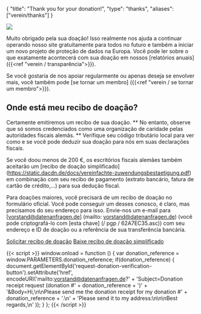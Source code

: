 {
    "title": "Thank you for your donation!",
    "type": "thanks",
    "aliases": ["verein/thanks"]
}

<img class="top-right-humaaan" src="/img/humaaans/thanks.svg">

Muito obrigado pela sua doação! Isso realmente nos ajuda a continuar operando nosso site gratuitamente para todos no futuro e também a iniciar um novo projeto de proteção de dados na Europa. Você pode ler sobre o que exatamente acontecerá com sua doação em nossos [relatórios anuais] ({{<ref "verein / transparência">}}).

Se você gostaria de nos apoiar regularmente ou apenas deseja se envolver mais, você também pode [se tornar um membro] ({{<ref "verein / se tornar um membro">}}).

## Onde está meu recibo de doação?

Certamente emitiremos um recibo de sua doação. ** No entanto, observe que só somos credenciados como uma organização de caridade pelas autoridades fiscais alemãs. ** Verifique seu código tributário local para ver como e se você pode deduzir sua doação para nós em suas declarações fiscais.

Se você doou menos de 200 €, os escritórios fiscais alemães também aceitarão um [recibo de doação simplificado] (https://static.dacdn.de/docs/vereinfachte-zuwendungsbestaetigung.pdf) em combinação com seu recibo de pagamento (extrato bancário, fatura de cartão de crédito,…) para sua dedução fiscal.

Para doações maiores, você precisará de um recibo de doação no formulário oficial. Você pode conseguir um desses conosco, é claro, mas precisamos do seu endereço para isso. Envie-nos um e-mail para [vorstand@datenanfragen.de] (mailto: vorstand@datenanfragen.de) (você pode criptografá-lo com [esta chave] (/ pgp / 62A7EC35.asc)) com seu endereço e ID de doação ou a referência de sua transferência bancária.

<a id="request-donation-verification-button" class="button button-secondary icon icon-email" href="mailto:spenden@datenanfragen.de">Solicitar recibo de doação</a>
<a class="button button-secondary icon icon-download" href="https://static.dacdn.de/docs/vereinfachte-zuwendungsbestaetigung.pdf">Baixe recibo de doação simplificado</a>

{{< script >}}
window.onload = function () {
    var donation_reference = window.PARAMETERS.donation_reference;
    if(donation_reference) {
        document.getElementById('request-donation-verification-button').setAttribute('href', encodeURI('mailto:vorstand@datenanfragen.de?' +
            'Subject=Donation receipt request (donation #' + donation_reference + ')' +
            '&Body=Hi,\n\nPlease send me the donation receipt for my donation #' + donation_reference + '.\n' +
            'Please send it to my address:\n\n\nBest regards,\n'
        ));
    }
};
{{< /script >}}
